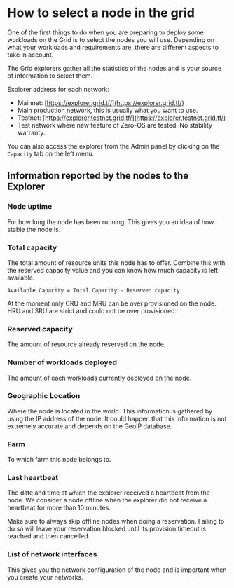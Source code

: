 # How to select a node in the grid

One of the first things to do when you are preparing to deploy some workloads on the Grid is to select the nodes you will use.
Depending on what your workloads and requirements are, there are different aspects to take in account.

The Grid explorers gather all the statistics of the nodes and is your source of information to select them.

Explorer address for each network:

- Mainnet: [https://explorer.grid.tf/](https://explorer.grid.tf/) 
 - Main production network, this is usually what you want to use.
- Testnet: [https://explorer.testnet.grid.tf/](https://explorer.testnet.grid.tf/)
 - Test network where new feature of Zero-OS are tested. No stability warranty.

You can also access the explorer from the Admin panel by clicking on the `Capacity` tab on the left menu.

## Information reported by the nodes to the Explorer

### Node uptime

For how long the node has been running. This gives you an idea of how stable the node is.

### Total capacity

The total amount of resource units this node has to offer. Combine this with the reserved capacity value and you can know how much capacity is left available.

`Available Capacity = Total Capacity - Reserved capacity`

At the moment only CRU and MRU can be over provisioned on the node. HRU and SRU are strict and could not be over provisioned.

### Reserved capacity

The amount of resource already reserved on the node.

### Number of workloads deployed

The amount of each workloads currently deployed on the node.

### Geographic Location

Where the node is located in the world. This information is gathered by using the IP address of the node. It could happen that this information is not extremely accurate and depends on the GeoIP database.

### Farm

To which farm this node belongs to.
<!-- 
### Free to use

Specify if this node capacity could be reserved with `FreeTFT` or not.

If the node is marked as free to use. Only `FreeTFT` could be used to pay the reserved capacity.

The currency used to reserve capacity is important to take into account. Because a reservation must be paid in a single transaction, all the nodes used in a reservation must all be free to use or not. Mixing both is not possible. -->

### Last heartbeat

The date and time at which the explorer received a heartbeat from the node. We consider a node offline when the explorer did not receive a heartbeat for more than 10 minutes.

Make sure to always skip offline nodes when doing a reservation. Failing to do so will leave your reservation blocked until its provision timeout is reached and then cancelled.

### List of network interfaces

This gives you the network configuration of the node and is important when you create your networks.
